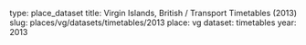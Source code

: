 type: place_dataset
title: Virgin Islands, British / Transport Timetables (2013)
slug: places/vg/datasets/timetables/2013
place: vg
dataset: timetables
year: 2013
